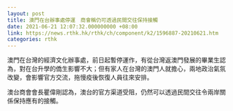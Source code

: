 ```yaml
---
layout: post
title: 澳門在台辦事處停運　商會稱仍可透過民間交往保持接觸
date: 2021-06-21 12:07:32.000000000 +08:00
link: https://news.rthk.hk/rthk/ch/component/k2/1596887-20210621.htm
categories: rthk
---
```


澳門在台灣的經濟文化辦事處，前日起暫停運作，有從台灣返澳門發展的畢業生認為，對在台升學的僑生影響不大；但有家人在台灣的澳門人就擔心，兩地政治氣氛改變，會影響官方交流，拖慢疫後恢復人員往來安排。

澳台商會會長瞿偉剛認為，澳台的官方渠道受阻，仍然可以透過民間交往令兩岸關係保持應有的接觸。
